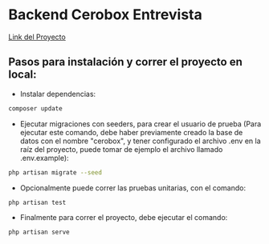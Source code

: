 # Backend Cerobox Entrevista
[Link del Proyecto](https://choosealicense.com/licenses/mit/)

## Pasos para instalación y correr el proyecto en local:
- Instalar dependencias:
```bash
composer update
```
- Ejecutar migraciones con seeders, para crear el usuario de prueba (Para ejecutar este comando, debe haber previamente creado la base de datos con el nombre "cerobox", y tener configurado el archivo .env en la raíz del proyecto, puede tomar de ejemplo el archivo llamado .env.example):
```bash
php artisan migrate --seed
```
- Opcionalmente puede correr las pruebas unitarias, con el comando:
```bash
php artisan test
```
- Finalmente para correr el proyecto, debe ejecutar el comando:
```bash
php artisan serve
```
